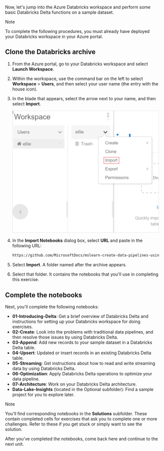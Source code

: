 Now, let's jump into the Azure Databricks workspace and perform some basic Databricks Delta functions on a sample dataset.

> [!NOTE]
> To complete the following procedures, you must already have deployed your Databricks workspace in your Azure portal.

## Clone the Databricks archive

1. From the Azure portal, go to your Databricks workspace and select **Launch Workspace**.
2. Within the workspace, use the command bar on the left to select **Workspace** > **Users**, and then select your user name (the entry with the house icon).
3. In the blade that appears, select the arrow next to your name, and then select **Import**.

    ![A screenshot showing the menu option to import the archive](../media/import-archive.png)

4. In the **Import Notebooks** dialog box, select **URL** and paste in the following URL:

    ```html
    https://github.com/MicrosoftDocs/mslearn-create-data-pipelines-using-databricks-delta/blob/master/DBC/06-Databricks-Delta.dbc?raw=true

    ```

5. Select **Import**. A folder named after the archive appears.
6. Select that folder. It contains the notebooks that you'll use in completing this exercise.

## Complete the notebooks

Next, you'll complete the following notebooks:

- **01-Introducing-Delta**: Get a brief overview of Databricks Delta and instructions for setting up your Databricks workspace for doing exercises.
- **02-Create**: Look into the problems with traditional data pipelines, and then resolve those issues by using Databricks Delta.
- **03-Append**: Add new records to your sample dataset in a Databricks Delta table.
- **04-Upsert**:  Updated or insert records in an existing Databricks Delta table.
- **05-Streaming**: Get instructions about how to read and write streaming data by using Databricks Delta.
- **06-Optimization**: Apply Databricks Delta operations to optimize your data pipeline.
- **07-Architecture**: Work on your Databricks Delta architecture.
- **Data-Lake-Insights** (located in the Optional subfolder): Find a sample project for you to explore later.

> [!NOTE]
> You'll find corresponding notebooks in the **Solutions** subfolder. These contain completed cells for exercises that ask you to complete one or more challenges. Refer to these if you get stuck or simply want to see the solution.

After you've completed the notebooks, come back here and continue to the next unit.
